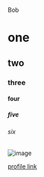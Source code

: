 Bob
# one
## two
### three
#### four
##### five
###### six
![image](https://avatars.githubusercontent.com/u/78168033?s=400&v=4)

[profile link](https://github.com/htmlworx)
